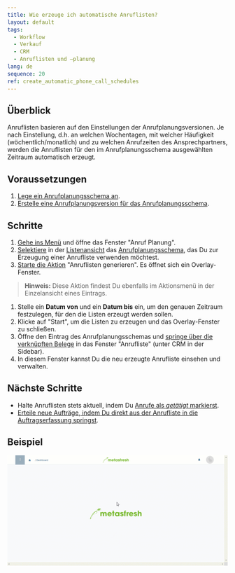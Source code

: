 ```yaml
---
title: Wie erzeuge ich automatische Anruflisten?
layout: default
tags:
  - Workflow
  - Verkauf
  - CRM
  - Anruflisten und –planung
lang: de
sequence: 20
ref: create_automatic_phone_call_schedules
---
```


## Überblick
Anruflisten basieren auf den Einstellungen der Anrufplanungsversionen. Je nach Einstellung, d.h. an welchen Wochentagen, mit welcher Häufigkeit (wöchentlich/monatlich) und zu welchen Anrufzeiten des Ansprechpartners, werden die Anruflisten für den im Anrufplanungsschema ausgewählten Zeitraum automatisch erzeugt.

## Voraussetzungen
1. [Lege ein Anrufplanungsschema an](Anrufplanungsschema_anlegen).
1. [Erstelle eine Anrufplanungsversion für das Anrufplanungsschema](Anrufplanungsversion_erstellen).

## Schritte
1. [Gehe ins Menü](Menu) und öffne das Fenster "Anruf Planung".
1. [Selektiere](AuswahlBelege) in der [Listenansicht](Ansichten) das [Anrufplanungsschema](Anrufplanungsschema_anlegen), das Du zur Erzeugung einer Anrufliste verwenden möchtest.
1. [Starte die Aktion](AktionStarten) "Anruflisten generieren". Es öffnet sich ein Overlay-Fenster.
 >**Hinweis:** Diese Aktion findest Du ebenfalls im Aktionsmenü in der Einzelansicht eines Eintrags.

1. Stelle ein **Datum von** und ein **Datum bis** ein, um den genauen Zeitraum festzulegen, für den die Listen erzeugt werden sollen.
1. Klicke auf "Start", um die Listen zu erzeugen und das Overlay-Fenster zu schließen.
1. Öffne den Eintrag des Anrufplanungsschemas und [springe über die verknüpften Belege](SpringezuBelegen) in das Fenster "Anrufliste" (unter CRM in der Sidebar).
1. In diesem Fenster kannst Du die neu erzeugte Anrufliste einsehen und verwalten.

## Nächste Schritte
- Halte Anruflisten stets aktuell, indem Du [Anrufe als *getätigt* markierst](Anrufplanung_Anruf_getaetigt).
- [Erteile neue Aufträge, indem Du direkt aus der Anrufliste in die Auftragserfassung springst](Anrufplanung_Auftrag_erteilen).

## Beispiel
![](assets/Anruflisten_automatisch_generieren.gif)
